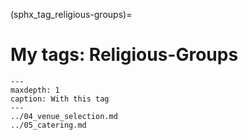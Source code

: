 (sphx_tag_religious-groups)=
# My tags: Religious-Groups

```{toctree}
---
maxdepth: 1
caption: With this tag
---
../04_venue_selection.md
../05_catering.md
```
